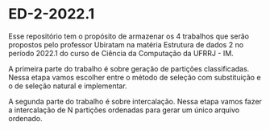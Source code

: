 # ED-2-2022.1

Esse repositório tem o propósito de armazenar os 4 trabalhos que serão propostos pelo professor Ubiratam na matéria Estrutura de dados 2 no período 2022.1 do curso de Ciência da Computação da UFRRJ - IM.

A primeira parte do trabalho é sobre geração de partições classificadas. Nessa etapa vamos escolher entre o método de seleção com substituição e o de seleção natural e implementar.

A segunda parte do trabalho é sobre intercalação. Nessa etapa vamos fazer a intercalação de N partições ordenadas para gerar um único arquivo ordenado.
